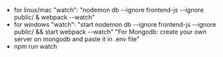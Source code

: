 - for linux/mac
  "watch": "nodemon db --ignore frontend-js --ignore public/ & webpack --watch"
- for windows
  "watch": "start nodemon db --ignore frontend-js --ignore public/ && start webpack --watch"
  "For Mongodb: create your own server on mongodb and paste it in .env file"
- npm run watch
